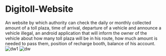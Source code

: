 # Digitoll-Website
An website by which authority can check the daily or monthly collected amount of a toll plaza, time of arrival, departure of a vehicle and announce a vehicle illegal, an android application that will inform the owner of the vehicle about how many toll plaza will be in his route, how much amount is needed to pass them, position of recharge booth, balance of his account.
![dw1](https://user-images.githubusercontent.com/22634225/71111262-4238a700-21f3-11ea-8303-fded99c52564.PNG)
![dw](https://user-images.githubusercontent.com/22634225/71111264-42d13d80-21f3-11ea-863f-e5251f5a0d24.PNG)
